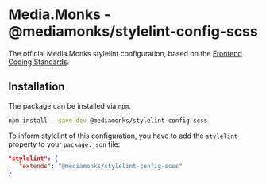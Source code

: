 # Media.Monks - @mediamonks/stylelint-config-scss

The official Media.Monks stylelint configuration, based on the
[Frontend Coding Standards](https://github.com/mediamonks/frontend-coding-standards).

## Installation

The package can be installed via `npm`.

```bash
npm install --save-dev @mediamonks/stylelint-config-scss
```

To inform stylelint of this configuration, you have to add the `stylelint` property to your
`package.json` file:

```json
"stylelint": {
   "extends": "@mediamonks/stylelint-config-scss"
}
```
